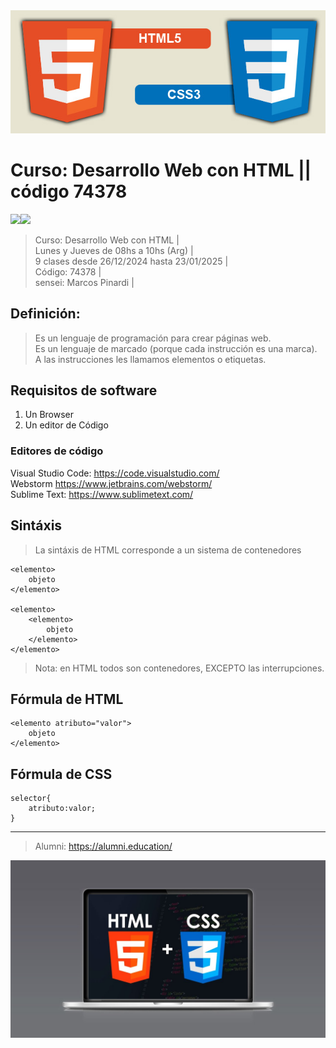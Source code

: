 <img src="extras/imagenes/html5-css3.jpg">

# Curso: Desarrollo Web con HTML || código 74378

<img src="https://img.shields.io/badge/HTML-F38454?style=for-the-badge&logo=html5&logoColor=white"><img src="https://img.shields.io/badge/CSS-1490fc?&style=for-the-badge&logo=css3&logoColor=white">

> Curso: Desarrollo Web con HTML |  
> Lunes y Jueves de 08hs a 10hs (Arg) |  
> 9 clases desde 26/12/2024 hasta 23/01/2025 |  
> Código: 74378 |  
> sensei: Marcos Pinardi |  


## Definición: 

> Es un lenguaje de programación para crear páginas web.  
> Es un lenguaje de marcado (porque cada instrucción es una marca).  
> A las instrucciones les llamamos elementos o etiquetas.  

## Requisitos de software

  1. Un Browser   
  2. Un editor de Código  


### Editores de código

Visual Studio Code: <https://code.visualstudio.com/>  
Webstorm <https://www.jetbrains.com/webstorm/>    
Sublime Text: <https://www.sublimetext.com/>   


## Sintáxis

> La sintáxis de HTML corresponde a un sistema de contenedores	

	<elemento>
		objeto
	</elemento>

	<elemento>
		<elemento>
			objeto
		</elemento>
	</elemento>

> Nota: en HTML todos son contenedores, EXCEPTO las interrupciones.  


## Fórmula de HTML

    <elemento atributo="valor">
      	objeto
	</elemento>

## Fórmula de CSS

    selector{
		atributo:valor;
	}



----


> Alumni: https://alumni.education/

<img src="extras/imagenes/landing.jpg">
